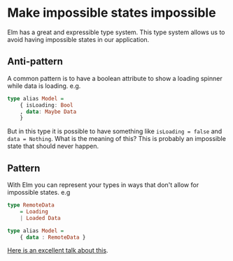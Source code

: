 # Make impossible states impossible

Elm has a great and expressible type system. This type system allows us to avoid having impossible states in our application.

## Anti-pattern

A common pattern is to have a boolean attribute to show a loading spinner while data is loading. e.g.

```haskell
type alias Model =
    { isLoading: Bool
    , data: Maybe Data
    }
```

But in this type it is possible to have something like `isLoading = false` and `data = Nothing`. What is the meaning of this? This is probably an impossible state that should never happen.

## Pattern

With Elm you can represent your types in ways that don't allow for impossible states. e.g

```haskell
type RemoteData
    = Loading
    | Loaded Data

type alias Model =
    { data : RemoteData }
```

[Here is an excellent talk about this](https://www.youtube.com/watch?v=IcgmSRJHu_8).
